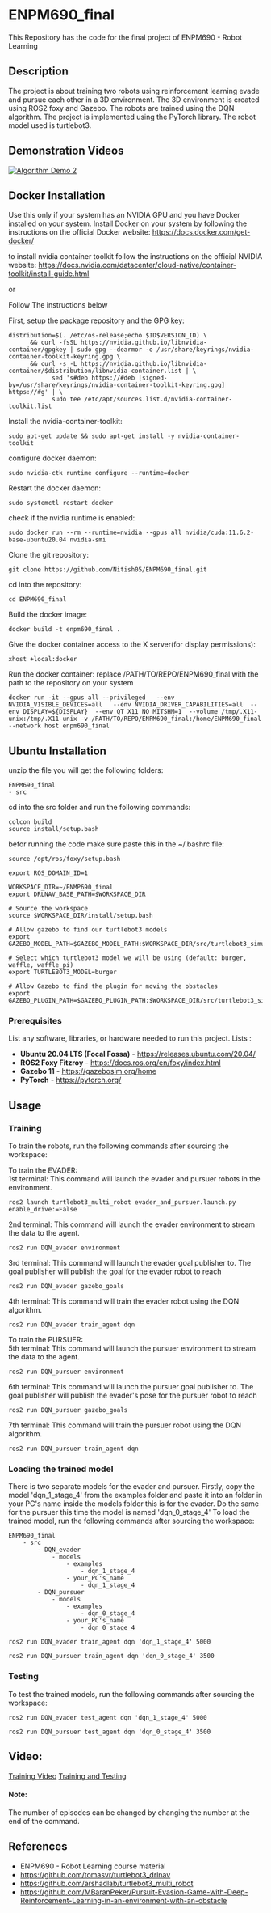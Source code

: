 # ENPM690_final
This Repository has the code for the final project of ENPM690 - Robot Learning

## Description
The project is about training two robots using reinforcement learning evade and pursue each other in a 3D environment. The 3D environment is created using ROS2 foxy and Gazebo. The robots are trained using the DQN algorithm. The project is implemented using the PyTorch library. The robot model used is turtlebot3.
## Demonstration Videos
[![Algorithm Demo 2](https://img.youtube.com/vi/MK8Tr_1hM-Q/0.jpg)](https://youtu.be/MK8Tr_1hM-Q)
## Docker Installation
Use this only if your system has an NVIDIA GPU and you have Docker installed on your system.
Install Docker on your system by following the instructions on the official Docker website: https://docs.docker.com/get-docker/

to install nvidia container toolkit follow the instructions on the official NVIDIA website: https://docs.nvidia.com/datacenter/cloud-native/container-toolkit/install-guide.html

or

Follow The instructions below

First, setup the package repository and the GPG key:
```
distribution=$(. /etc/os-release;echo $ID$VERSION_ID) \
      && curl -fsSL https://nvidia.github.io/libnvidia-container/gpgkey | sudo gpg --dearmor -o /usr/share/keyrings/nvidia-container-toolkit-keyring.gpg \
      && curl -s -L https://nvidia.github.io/libnvidia-container/$distribution/libnvidia-container.list | \
            sed 's#deb https://#deb [signed-by=/usr/share/keyrings/nvidia-container-toolkit-keyring.gpg] https://#g' | \
            sudo tee /etc/apt/sources.list.d/nvidia-container-toolkit.list
```

Install the nvidia-container-toolkit:
```
sudo apt-get update && sudo apt-get install -y nvidia-container-toolkit
```

configure docker daemon:
```
sudo nvidia-ctk runtime configure --runtime=docker
```

Restart the docker daemon:
```
sudo systemctl restart docker
```
check if the nvidia runtime is enabled:
```
sudo docker run --rm --runtime=nvidia --gpus all nvidia/cuda:11.6.2-base-ubuntu20.04 nvidia-smi
```


Clone the git repository:
```
git clone https://github.com/Nitish05/ENPM690_final.git
```
cd into the repository:
```
cd ENPM690_final
```

Build the docker image:
```
docker build -t enpm690_final .
```
 Give the docker container access to the X server(for display permissions):
```
xhost +local:docker
```

Run the docker container: replace /PATH/TO/REPO/ENPM690_final with the path to the repository on your system
```
docker run -it --gpus all --privileged   --env NVIDIA_VISIBLE_DEVICES=all   --env NVIDIA_DRIVER_CAPABILITIES=all  --env DISPLAY=${DISPLAY}  --env QT_X11_NO_MITSHM=1  --volume /tmp/.X11-unix:/tmp/.X11-unix -v /PATH/TO/REPO/ENPM690_final:/home/ENPM690_final   --network host enpm690_final
```
## Ubuntu Installation
unzip the file you will get the following folders:
```
ENPM690_final
- src
```
cd into the src folder and run the following commands:
```
colcon build
source install/setup.bash
```
befor running the code make sure paste this in the ~/.bashrc file:
```
source /opt/ros/foxy/setup.bash

export ROS_DOMAIN_ID=1

WORKSPACE_DIR=~/ENMP690_final
export DRLNAV_BASE_PATH=$WORKSPACE_DIR

# Source the workspace
source $WORKSPACE_DIR/install/setup.bash

# Allow gazebo to find our turtlebot3 models
export GAZEBO_MODEL_PATH=$GAZEBO_MODEL_PATH:$WORKSPACE_DIR/src/turtlebot3_simulations/turtlebot3_gazebo/models

# Select which turtlebot3 model we will be using (default: burger, waffle, waffle_pi)
export TURTLEBOT3_MODEL=burger

# Allow Gazebo to find the plugin for moving the obstacles
export GAZEBO_PLUGIN_PATH=$GAZEBO_PLUGIN_PATH:$WORKSPACE_DIR/src/turtlebot3_simulations/turtlebot3_gazebo/models/turtlebot3
```
### Prerequisites
List any software, libraries, or hardware needed to run this project.
 Lists : 
 - **Ubuntu 20.04 LTS (Focal Fossa)** - https://releases.ubuntu.com/20.04/
 - **ROS2 Foxy Fitzroy** - https://docs.ros.org/en/foxy/index.html
 - **Gazebo 11** - https://gazebosim.org/home
 - **PyTorch** - https://pytorch.org/

## Usage

### Training
To train the robots, run the following commands after sourcing the workspace:

To train the EVADER:\
1st terminal: This command will launch the evader and pursuer robots in the environment. 
```
ros2 launch turtlebot3_multi_robot evader_and_pursuer.launch.py enable_drive:=False
```
2nd terminal: This command will launch the evader environment to stream the data to the agent.
```
ros2 run DQN_evader environment
```
3rd terminal: This command will launch the evader goal publisher to. The goal publisher will publish the goal for the evader robot to reach
```
ros2 run DQN_evader gazebo_goals
```
4th terminal: This command will train the evader robot using the DQN algorithm.
```
ros2 run DQN_evader train_agent dqn
```
To train the PURSUER:\
5th terminal: This command will launch the pursuer environment to stream the data to the agent.
```
ros2 run DQN_pursuer environment
```
6th terminal: This command will launch the pursuer goal publisher to. The goal publisher will publish the evader's pose for the pursuer robot to reach
```
ros2 run DQN_pursuer gazebo_goals
```
7th terminal: This command will train the pursuer robot using the DQN algorithm.
```
ros2 run DQN_pursuer train_agent dqn
```
### Loading the trained model
There is two separate models for the evader and pursuer. Firstly, copy the model 'dqn_1_stage_4' from the examples folder and paste it into an folder in your PC's name inside the models folder this is for the evader. Do the same for the pursuer this time the model is named 'dqn_0_stage_4' To load the trained model, run the following commands after sourcing the workspace:
```
ENPM690_final
    - src
        - DQN_evader
            - models
                - examples
                    - dqn_1_stage_4
                - your_PC's_name
                    - dqn_1_stage_4
        - DQN_pursuer
            - models
                - examples
                    - dqn_0_stage_4
                - your_PC's_name
                    - dqn_0_stage_4

```
```
ros2 run DQN_evader train_agent dqn 'dqn_1_stage_4' 5000
```
```
ros2 run DQN_pursuer train_agent dqn 'dqn_0_stage_4' 3500
```
### Testing
To test the trained models, run the following commands after sourcing the workspace:
```
ros2 run DQN_evader test_agent dqn 'dqn_1_stage_4' 5000
```
```
ros2 run DQN_pursuer test_agent dqn 'dqn_0_stage_4' 3500
```
## Video:
[Training Video](https://drive.google.com/file/d/1tZYc_06mt21np6Y6LVzP8JrUPDd7xHvM/view)
[Training and Testing](https://drive.google.com/file/d/1xSXV4YkElqgCyZ_0qVD5Ol1GYBYdgInE/view)
#### Note:
The number of episodes can be changed by changing the number at the end of the command.

## References
- ENPM690 - Robot Learning course material
- https://github.com/tomasvr/turtlebot3_drlnav
- https://github.com/arshadlab/turtlebot3_multi_robot
- https://github.com/MBaranPeker/Pursuit-Evasion-Game-with-Deep-Reinforcement-Learning-in-an-environment-with-an-obstacle
